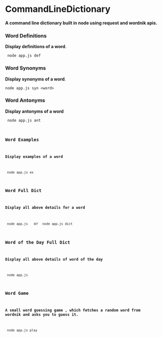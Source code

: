 # CommandLineDictionary
**A command line dictionary built in node using request and wordnik apis.**
### Word Definitions
**Display definitions of a word**. 

<code> node app.js def <word> </code>

### Word Synonyms
**Display synonyms of a word**.

``` node app.js syn <word> ```
  
### Word Antonyms
**Display antonyms of a word**

<code> node app.js ant <word>
### Word Examples
**Display examples of a word**

<code> node app.js ex <word> </code>

### Word Full Dict
**Display all above details for a word**

<code> node app.js <word> </code> or <code> node app.js dict <word> </code>

### Word of the Day Full Dict
**Display all above details of word of the day**

<code> node app.js </code>

### Word Game
**A small word guessing game , which fetches a random word from wordnik and asks you to guess it.**

<code> node app.js play </code>
